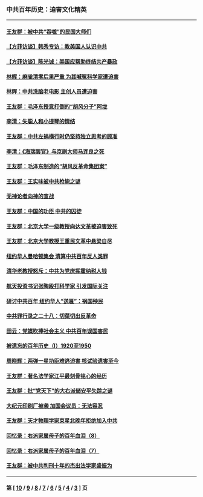### 中共百年历史：迫害文化精英
---
#### [王友群：被中共“吞噬”的民国大师们](../../pages/nf1176111/n13942620.md?04290430) 
#### [【方菲访谈】韩秀专访：教美国人认识中共](../../pages/nf1176111/n13821310.md?04290430) 
#### [【方菲访谈】陈光诚：美国应帮助终结共产暴政](../../pages/nf1176111/n13759521.md?04290430) 
#### [林辉：麻雀清零后果严重 为其喊冤科学家遭迫害](../../pages/nf1176111/n13746900.md?04290430) 
#### [林辉：中共洗脑老电影 主创人员遭迫害](../../pages/nf1176111/n13699437.md?04290430) 
#### [王友群：毛泽东授意打倒的“胡风分子”阿垅](../../pages/nf1176111/n13592541.md?04290430) 
#### [李清：失聪人和小提琴的情结](../../pages/nf1176111/n13459280.md?04290430) 
#### [王友群：中共左祸横行时仍坚持独立思考的顾准](../../pages/nf1176111/n13444722.md?04290430) 
#### [李清：《海瑞罢官》与京剧大师马连良之死](../../pages/nf1176111/n13412316.md?04290430) 
#### [王友群：毛泽东制造的“胡风反革命集团案”](../../pages/nf1176111/n13324909.md?04290430) 
#### [王友群：王实味被中共枪毙之谜](../../pages/nf1176111/n13307502.md?04290430) 
#### [无神论者向神的宣战](../../pages/nf1176111/n13281535.md?04290430) 
#### [王友群：中国的功臣 中共的囚徒](../../pages/nf1176111/n13291790.md?04290430) 
#### [王友群：北京大学一级教授向达文革被迫害致死](../../pages/nf1176111/n13150966.md?04290430) 
#### [王友群：北京大学教授王重民文革中悬梁自尽](../../pages/nf1176111/n13084645.md?04290430) 
#### [纽约华人曼哈顿集会 清算中共百年反人类罪](../../pages/nf1176111/n13084157.md?04290430) 
#### [清华老教授怒斥：中共为党庆挥霍纳税人钱](../../pages/nf1176111/n13071430.md?04290430) 
#### [航天投资书记张陶殴打科学家 引发国际关注](../../pages/nf1176111/n13069132.md?04290430) 
#### [研讨中共百年 纽约华人“送匾”：祸国殃民](../../pages/nf1176111/n13057367.md?04290430) 
#### [中共罪行录之二十八：切菜切出反革命](../../pages/nf1176111/n13030600.md?04290430) 
#### [田云：党媒吹捧社会主义 中共百年误国害民](../../pages/nf1176111/n13006682.md?04290430) 
#### [被遗忘的百年历史（I）1920至1950](../../pages/nf1176111/n12986411.md?04290430) 
#### [周晓辉：两弹一星功臣难逃迫害 核试验遗害至今](../../pages/nf1176111/n12974997.md?04290430) 
#### [王友群：著名法学家江平最刻骨铭心的经历](../../pages/nf1176111/n12970787.md?04290430) 
#### [王友群：批“党天下”的大右派储安平失踪之谜](../../pages/nf1176111/n12954229.md?04290430) 
#### [大纪元印刷厂被袭 加国会议员：无法容忍](../../pages/nf1176111/n12883028.md?04290430) 
#### [王友群：天才物理学家束星北晚年拒绝加入中共](../../pages/nf1176111/n12792913.md?04290430) 
#### [回忆录：右派家属母子的百年血泪（8）](../../pages/nf1176111/n12706196.md?04290430) 
#### [回忆录：右派家属母子的百年血泪（7）](../../pages/nf1176111/n12706191.md?04290430) 
#### [王友群：被中共判刑十年的杰出法学家盛振为](../../pages/nf1176111/n12706141.md?04290430) 

---
#### 第 [ [10](./10.md?04290430) / [9](./9.md?04290430) / [8](./8.md?04290430) / [7](./7.md?04290430) / [6](./6.md?04290430) / [5](./5.md?04290430) / [4](./4.md?04290430) / [3](./3.md?04290430) ] 页

